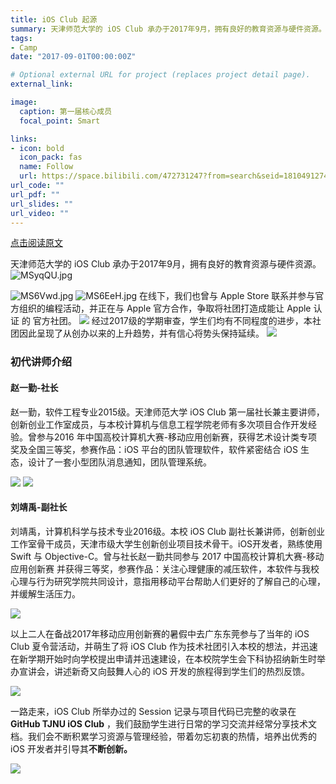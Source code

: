 ```yaml
---
title: iOS Club 起源
summary: 天津师范大学的 iOS Club 承办于2017年9月，拥有良好的教育资源与硬件资源。
tags:
- Camp
date: "2017-09-01T00:00:00Z"

# Optional external URL for project (replaces project detail page).
external_link:

image:
  caption: 第一届核心成员
  focal_point: Smart

links:
- icon: bold
  icon_pack: fas
  name: Follow
  url: https://space.bilibili.com/472731247?from=search&seid=18104912749018562379
url_code: ""
url_pdf: ""
url_slides: ""
url_video: ""
---
```

[点击阅读原文](https://mp.weixin.qq.com/s/zlMQglZ6ncBGCh2i9uHpLA)

天津师范大学的 iOS Club 承办于2017年9月，拥有良好的教育资源与硬件资源。
![MSyqQU.jpg](https://s2.ax1x.com/2019/11/05/MSyqQU.jpg)



![MS6Vwd.jpg](https://s2.ax1x.com/2019/11/05/MS6Vwd.jpg)
![MS6EeH.jpg](https://s2.ax1x.com/2019/11/05/MS6EeH.jpg)
在线下，我们也曾与 Apple Store 联系并参与官方组织的编程活动，并正在与 Apple 官方合作，争取将社团打造成能让 Apple 认证 的 官方社团。
![](https://s2.ax1x.com/2019/11/05/MS6dpV.jpg)
经过2017级的学期审查，学生们均有不同程度的进步，本社团因此呈现了从创办以来的上升趋势，并有信心将势头保持延续。
![](https://s2.ax1x.com/2019/11/05/MS6BXF.jpg)

### 初代讲师介绍

#### 赵一勤-社长

赵一勤，软件工程专业2015级。天津师范大学 iOS Club 第一届社长兼主要讲师，创新创业工作室成员，与本校计算机与信息工程学院老师有多次项目合作开发经验。曾参与2016 年中国高校计算机大赛-移动应用创新赛，获得艺术设计类专项奖及全国三等奖，参赛作品：iOS 平台的团队管理软件，软件紧密结合 iOS 生态，设计了一套小型团队消息通知，团队管理系统。

![](https://s2.ax1x.com/2019/11/05/MS6NYq.jpg)
![](https://s2.ax1x.com/2019/11/05/MS6JTs.jpg)

#### 刘靖禹-副社长

刘靖禹，计算机科学与技术专业2016级。本校 iOS Club 副社长兼讲师，创新创业工作室骨干成员，天津市级大学生创新创业项目技术骨干。iOS开发者，熟练使用 Swift 与 Objective-C。曾与社长赵一勤共同参与 2017 中国高校计算机大赛-移动应用创新赛 并获得三等奖，参赛作品：关注心理健康的减压软件，本软件与我校心理与行为研究学院共同设计，意指用移动平台帮助人们更好的了解自己的心理，并缓解生活压力。


![](https://s2.ax1x.com/2019/11/05/MS6Uf0.jpg)


以上二人在备战2017年移动应用创新赛的暑假中去广东东莞参与了当年的 iOS Club 夏令营活动，并萌生了将 iOS Club 作为技术社团引入本校的想法，并迅速在新学期开始时向学校提出申请并迅速建设，在本校院学生会下科协招纳新生时举办宣讲会，讲述新奇又向鼓舞人心的 iOS 开发的旅程得到学生们的热烈反馈。

![](https://s2.ax1x.com/2019/11/05/MS6tkn.jpg)

一路走来，iOS Club 所举办过的 Session 记录与项目代码已完整的收录在 **GitHub TJNU iOS Club** ，我们鼓励学生进行日常的学习交流并经常分享技术文档。我们会不断积累学习资源与管理经验，带着勿忘初衷的热情，培养出优秀的 iOS 开发者并引导其**不断创新。**

![](https://s2.ax1x.com/2019/11/05/MS6wlT.jpg)


